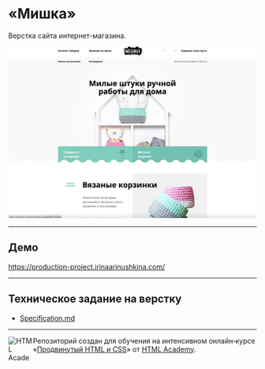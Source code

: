 # «Мишка»

Верстка сайта интернет-магазина.

![Screenshot](screenshots/header.png)

---

## Демо

https://production-project.irinaarinushkina.com/

---

## Техническое задание на верстку


- [Specification.md](Specification.md)

---

<a href="https://htmlacademy.ru/intensive/adaptive"><img align="left" width="50" height="50" alt="HTML Academy" src="https://up.htmlacademy.ru/static/img/intensive/adaptive/logo-for-github.svg"></a>

Репозиторий создан для обучения на интенсивном онлайн‑курсе «[Продвинутый HTML и CSS](https://htmlacademy.ru/intensive/adaptive)» от [HTML Academy](https://htmlacademy.ru).
